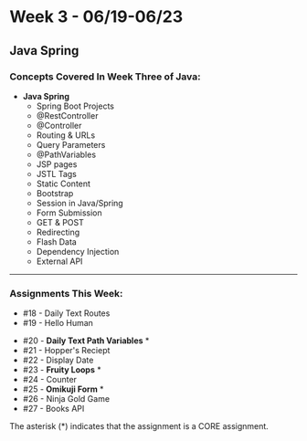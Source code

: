 # Week 3 - 06/19-06/23

## **Java Spring**

### Concepts Covered In Week Three of Java:

- **Java Spring**
    - Spring Boot Projects
    - @RestController
    - @Controller
    - Routing & URLs
    - Query Parameters
    - @PathVariables
    - JSP pages
    - JSTL Tags
    - Static Content
    - Bootstrap
    - Session in Java/Spring
    - Form Submission
    - GET & POST
    - Redirecting
    - Flash Data
    - Dependency Injection
    - External API

---

### Assignments This Week:

<!-- - #18 - <span style="color: grey;">~~Daikichi~~</span> Routes -->
- #18 - Daily Text Routes
- #19 - Hello Human
<!-- - #20 - **Daikichi Path Variables** *  -->
- #20 - **Daily Text Path Variables** * 
- #21 - Hopper's Reciept
- #22 - Display Date
- #23 - **Fruity Loops** *
- #24 - Counter
- #25 - **Omikuji Form** *
- #26 - Ninja Gold Game
- #27 - Books API
<!-- - #28 - Rendering Books
- #29 - All Books
- #30 - Burger Tracker 1
- #31 - Burger Tracker 2
- #32 - **Save Travels** *
- #33 - **Dojos & Ninjas** *
- #34 - **Login & Registration** * -->

The asterisk (*) indicates that the assignment is a CORE assignment.

